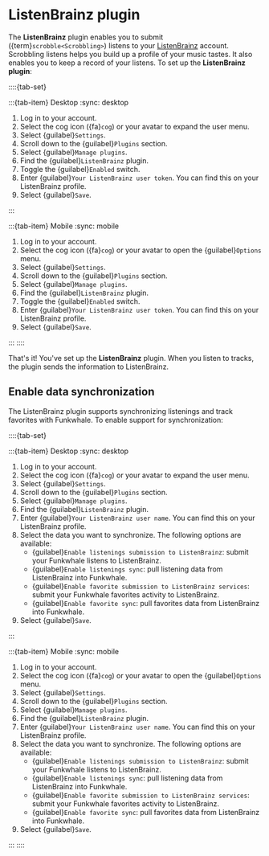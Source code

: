 # ListenBrainz plugin

The **ListenBrainz** plugin enables you to submit ({term}`scrobble<Scrobbling>`) listens to your [ListenBrainz](https://listenbrainz.org) account. Scrobbling listens helps you build up a profile of your music tastes. It also enables you to keep a record of your listens. To set up the **ListenBrainz plugin**:

::::{tab-set}

:::{tab-item} Desktop
:sync: desktop

1. Log in to your account.
2. Select the cog icon ({fa}`cog`) or your avatar to expand the user menu.
3. Select {guilabel}`Settings`.
4. Scroll down to the {guilabel}`Plugins` section.
5. Select {guilabel}`Manage plugins`.
6. Find the {guilabel}`ListenBrainz` plugin.
7. Toggle the {guilabel}`Enabled` switch.
8. Enter {guilabel}`Your ListenBrainz user token`. You can find this on your ListenBrainz profile.
9. Select {guilabel}`Save`.

:::

:::{tab-item} Mobile
:sync: mobile

1. Log in to your account.
2. Select the cog icon ({fa}`cog`) or your avatar to open the {guilabel}`Options` menu.
3. Select {guilabel}`Settings`.
4. Scroll down to the {guilabel}`Plugins` section.
5. Select {guilabel}`Manage plugins`.
6. Find the {guilabel}`ListenBrainz` plugin.
7. Toggle the {guilabel}`Enabled` switch.
8. Enter {guilabel}`Your ListenBrainz user token`. You can find this on your ListenBrainz profile.
9. Select {guilabel}`Save`.

:::
::::

That's it! You've set up the **ListenBrainz** plugin. When you listen to tracks, the plugin sends the information to ListenBrainz.

## Enable data synchronization

The ListenBrainz plugin supports synchronizing listenings and track favorites with Funkwhale. To enable support for synchronization:

::::{tab-set}

:::{tab-item} Desktop
:sync: desktop

1. Log in to your account.
2. Select the cog icon ({fa}`cog`) or your avatar to expand the user menu.
3. Select {guilabel}`Settings`.
4. Scroll down to the {guilabel}`Plugins` section.
5. Select {guilabel}`Manage plugins`.
6. Find the {guilabel}`ListenBrainz` plugin.
7. Enter {guilabel}`Your ListenBrainz user name`. You can find this on your ListenBrainz profile.
8. Select the data you want to synchronize. The following options are available:
   - {guilabel}`Enable listenings submission to ListenBrainz`: submit your Funkwhale listens to ListenBrainz.
   - {guilabel}`Enable listenings sync`: pull listening data from ListenBrainz into Funkwhale.
   - {guilabel}`Enable favorite submission to ListenBrainz services`: submit your Funkwhale favorites activity to ListenBrainz.
   - {guilabel}`Enable favorite sync`: pull favorites data from ListenBrainz into Funkwhale.
9. Select {guilabel}`Save`.

:::

:::{tab-item} Mobile
:sync: mobile

1. Log in to your account.
2. Select the cog icon ({fa}`cog`) or your avatar to open the {guilabel}`Options` menu.
3. Select {guilabel}`Settings`.
4. Scroll down to the {guilabel}`Plugins` section.
5. Select {guilabel}`Manage plugins`.
6. Find the {guilabel}`ListenBrainz` plugin.
7. Enter {guilabel}`Your ListenBrainz user name`. You can find this on your ListenBrainz profile.
8. Select the data you want to synchronize. The following options are available:
   - {guilabel}`Enable listenings submission to ListenBrainz`: submit your Funkwhale listens to ListenBrainz.
   - {guilabel}`Enable listenings sync`: pull listening data from ListenBrainz into Funkwhale.
   - {guilabel}`Enable favorite submission to ListenBrainz services`: submit your Funkwhale favorites activity to ListenBrainz.
   - {guilabel}`Enable favorite sync`: pull favorites data from ListenBrainz into Funkwhale.
9. Select {guilabel}`Save`.

:::
::::
